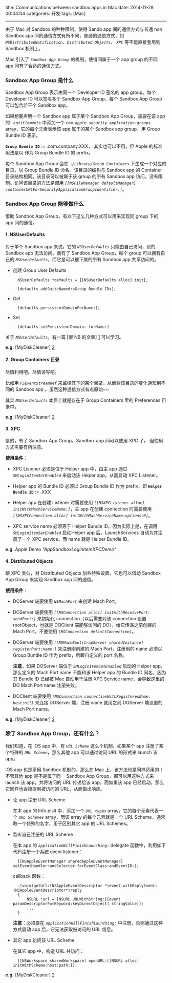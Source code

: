 title: Communications between sandbox apps in Mac
date: 2014-11-28 00:44:04
categories: 开发
tags: [Mac]

---

由于 Mac 对 Sandbox 的种种限制，使得 Sandb app 间的通信方式与普通 non Sandbox app 间的通信方式有所不同，普通的通信方式，如 *`NSDistributedNotification`*、*`Distributed Objects`*、 *`XPC`* 等不能直接套用到 Sandbox 机制上。

<!--more-->

Mac 引入了 *`Sandbox App Group`* 的机制，使得同属于一个 app group 的不同 app 间有了合适的通信方式。

### Sandbox App Group 是什么

Sandbox App Group 表示由同一个 Developer ID 签名的 app group。每个 Developer ID 可以签名多个 Sandbox App Group，每个 Sandbox App Group 可以包含若干个 Sandbox app。

如果想要声明一个 Sandbox app 属于某个 Sandbox App Group，需要在该 app 的 *`.entitlements`* 中添加一个 *`com.apple.security.application-groups`* array，它的每个元素表示该 app 属于的某个 Sandbox app group，用 Group Bundle ID 表示。

**`Group Bundle ID`** := <Team-ID>.com.company.XXX，<Team-ID> 其实也可以不用，但 Apple 的标准用法是以 <Team-ID> 作为 Group Bundle ID 的 prefix。

每个 Sandbox App Group 会在 *`~/Library/Group Containers`* 下生成一个对应的目录，以 Group Bundle ID 命名。该目录的结构与 Sandbox app 的 Container 目录结构相同。该目录可以被属于该 group 的所有 Sandbox app 访问，没有限制。访问该目录的方法是调用 *`[[NSFileManager defaultManager] containerURLForSecurityApplicationGroupIdentifier:]`*。

### Sandbox App Group 能够做什么

借助 Sandbox App Group，有以下这么几种方式可以用来实现同 group 下的 app 间的通信。

#### 1. NSUserDefaults

对于单个 Sandbox app 来说，它的 *`NSUserDefaults`* 只能由自己访问，别的 Sandbox app 无法访问。而有了 Sandbox App Group，每个 group 可以拥有自己的 *`NSUserDefaults`*，而它是可以被下属的所有 Sandbox app 共享访问的。

* 创建 Group User Defaults

		NSUserDefaults *defaults = [[NSUserDefaults alloc] init];
	
		[defaults addSuiteNamed:<Group Bundle ID>];
		
* Get

		[defaults persistentDomainForName:];
		
* Set

		[defaults setPersistentDomain: forName:]
		
关于 *`NSUserDefaults`*，有一篇 [很 NB 的文章] [1] 可以学习。

**e.g.** [MyDiskCleaner] [2]

#### 2. Group Containers 目录

尽情利用吧。尽情读写吧。

比如用 *`FSEventStreamRef`* 来监控其下的某个目录，从而将该目录的变化通知到不同的 Sandbox app 。虽然这种通信方式有点原始~~

其实 *`NSUserDefaults`* 本质上就是存在于 Group Containers 里的 Preferences 目录中。

**e.g.** [MyDiskCleaner] [2]

#### 3. XPC

是的，有了 Sandbox App Group，Sandbox app 间可以使用 XPC 了。
但使用方式需要有所注意。

**使用条件**：

*	XPC Listener 必须是位于 Helper app 中，由主 app 通过 *`SMLoginItemSetEnabled`* 来启动该 Helper app，从而启动 XPC Listener。

*	Helper app 的 Bundle ID 必须以 Group Bundle ID 作为 prefix，即 **`Helper Bundle ID`** := <Group-Bundle-ID>.XXX

*	Helper app 在创建 Listener 时需要使用 *`[[NSXPCListener alloc] initWithMachServiceName:]`*，主 app 在创建 connection 时需要使用 *`[[NSXPCConnection alloc] initWithMachServiceName:options:0]`*。

*	XPC service name 必须等于 Helper Bundle ID。因为实际上是，在调用 *`SMLoginItemSetEnabled`* 启动Helper app 后，LaunchServices 自动为其注册了一个 XPC service，而 name 就是 Helper Bundle ID。

**e.g.** Apple Demo *"AppSandboxLoginItemXPCDemo"*

#### 4. Distributed Objects

跟 XPC 类似，对 Distributed Objects 加些特殊设置，它也可以借助 Sandbox App Group 来实现 Sandbox app 间的通信。

**使用条件**：

* DOServer 端要使用 *`NSMachPort`* 来创建 Mach Port。

* DOServer 端要使用 *`[[NSConnection alloc] initWithReceivePort: sendPort:]`* 来初始化 connection（以后需要对该 connection 设置 rootObject，也就是 DOClient 端能够访问的 DO），给它传递之前创建的 Mach Port。不要使用 *`[NSConnection defaultConnection]`*。

* DOServer 端要使用 *`[[NSMachBootstrapServer sharedInstance] registerPort:name:]`* 来注册刚创建的 Mach Port，注册用的 name 必须以 Group Bundle ID 作为 prefix，后跟自定义的 port 名称。

	**注意**，如果 DOServer 端位于 *`SMLoginItemSetEnabled`* 启动的 Helper app，那么定义的 Mach Port name 不能和该 Helper app 的 Bundle ID 同名，因为其 Bundle ID 已经被 Mac 自动用于注册 XPC Service name，会导致这里的 DO Mach Port name 注册失败。
	
* DOClient 端要使用 *`[NSConnection connectionWithRegisteredName: host:nil]`* 来连接 DOServer 端，注册 name 就用之前 DOServer 端设置的 Mach Port name。

**e.g.** [MyDiskCleaner] [2]

### 除了 Sandbox App Group，还有什么？

我们知道，在 iOS app 中，有 *`URL Scheme`* 这么个机制。如果某个 app 注册了某个特殊的 *`URL Scheme`*，那么其他 app 可以通过访问 URL 的形式来 launch 该 app。

iOS app 也是采用 Sandbox 机制的，那么在 Mac 上，该方法也是同样适用的！不管其他 app 是不是属于同一 Sandbox App Group，都可以用这种方式来 launch 该 app，并将访问的 URL 传递给该 app。而如果该 app 已经启动，那么它同样也会捕捉到被访问的 URL，从而做出响应。

* 让 app 注册 URL Scheme

	在本 app 的 Info.plsit 中，添加一个 *`URL types`* array，它的每个元素代表一个 *`URL Schemes`* array，而该 array 的每个元素就是一个 URL Scheme，通常取一个特殊的名字，用于区别其它 app 的 URL Schemes。
	
* 监听自己注册的 URL Scheme

	在本 app 的 *`applicationWillFinishLaunching:`* delegate 函数中，利用如下代码注册一个系统 event listener：
	
		[[NSAppleEventManager sharedAppleEventManager] setEventHandler:andSelector:forEventClass:andEventID:];
		
	callback 函数：
	
		-(void)getUrl:(NSAppleEventDescriptor *)event withReplyEvent:(NSAppleEventDescriptor*)reply
		{
    		NSURL *url = [NSURL URLWithString:[[event paramDescriptorForKeyword:keyDirectObject] stringValue]];
    		...
		}
		
	**注意**：必须要在 *`applicationWillFinishLaunching:`* 中注册，否则通过这种方式启动 app 后，它无法获取被访问的 URL 信息。
		
* 其它 app 访问该 URL Scheme

	在其它 app 中，构造 URL 并访问：
	
		[[NSWorkspace sharedWorkspace] openURL:[[NSURL alloc] initWithScheme:host:path:]];

**e.g.** [MyDiskCleaner] [2]


[1]: http://realmacsoftware.com/blog/shared-preferences-between-sandboxed-applications
[2]: https://github.com/wzqcongcong/MyDiskCleaner